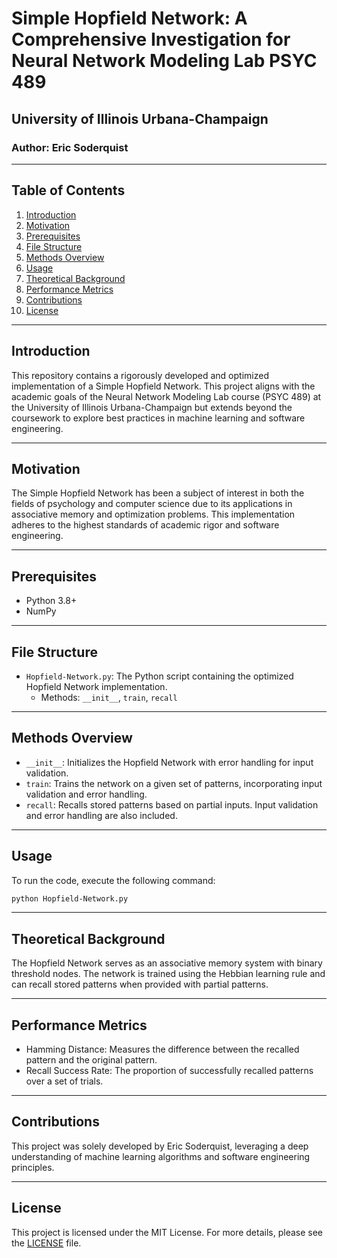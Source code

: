# Simple Hopfield Network: A Comprehensive Investigation for Neural Network Modeling Lab PSYC 489
## University of Illinois Urbana-Champaign
### Author: Eric Soderquist

---

## Table of Contents
1. [Introduction](#introduction)
2. [Motivation](#motivation)
3. [Prerequisites](#prerequisites)
4. [File Structure](#file-structure)
5. [Methods Overview](#methods-overview)
6. [Usage](#usage)
7. [Theoretical Background](#theoretical-background)
8. [Performance Metrics](#performance-metrics)
9. [Contributions](#contributions)
10. [License](#license)

---

## Introduction

This repository contains a rigorously developed and optimized implementation of a Simple Hopfield Network. This project aligns with the academic goals of the Neural Network Modeling Lab course (PSYC 489) at the University of Illinois Urbana-Champaign but extends beyond the coursework to explore best practices in machine learning and software engineering.

---

## Motivation

The Simple Hopfield Network has been a subject of interest in both the fields of psychology and computer science due to its applications in associative memory and optimization problems. This implementation adheres to the highest standards of academic rigor and software engineering.

---

## Prerequisites

- Python 3.8+
- NumPy

---

## File Structure

- `Hopfield-Network.py`: The Python script containing the optimized Hopfield Network implementation.
    - Methods: `__init__`, `train`, `recall`

---

## Methods Overview

- `__init__`: Initializes the Hopfield Network with error handling for input validation.
- `train`: Trains the network on a given set of patterns, incorporating input validation and error handling.
- `recall`: Recalls stored patterns based on partial inputs. Input validation and error handling are also included.

---

## Usage

To run the code, execute the following command:

```bash
python Hopfield-Network.py
```

---

## Theoretical Background

The Hopfield Network serves as an associative memory system with binary threshold nodes. The network is trained using the Hebbian learning rule and can recall stored patterns when provided with partial patterns.

---

## Performance Metrics

- Hamming Distance: Measures the difference between the recalled pattern and the original pattern.
- Recall Success Rate: The proportion of successfully recalled patterns over a set of trials.

---

## Contributions

This project was solely developed by Eric Soderquist, leveraging a deep understanding of machine learning algorithms and software engineering principles.

---

## License

This project is licensed under the MIT License. For more details, please see the [LICENSE](LICENSE.md) file.


